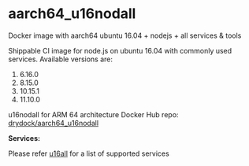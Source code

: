# aarch64_u16nodall
Docker image with aarch64 ubuntu 16.04 + nodejs + all services &amp; tools

Shippable CI image for node.js on ubuntu 16.04 with commonly used services. Available versions are:


  1.  6.16.0
  2.  8.15.0
  3.  10.15.1
  4.  11.10.0
  
 u16nodall for ARM 64 architecture Docker Hub repo: [drydock/aarch64_u16nodall](https://hub.docker.com/r/drydock/aarch64_u16nodall/)

  
**Services:**

Please refer [u16all](https://github.com/dry-dock/aarch64_u16all) for a list of supported services
